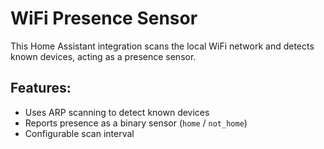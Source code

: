 # WiFi Presence Sensor

This Home Assistant integration scans the local WiFi network and detects known devices, acting as a presence sensor.

## Features:
- Uses ARP scanning to detect known devices
- Reports presence as a binary sensor (`home` / `not_home`)
- Configurable scan interval
